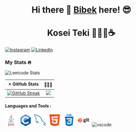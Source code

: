 # <h1 align = "center" padding-bottom = 10 >Hi there 👋 <a href = 'https://www.linkedin.com/in/pragadeesh-nehru-a26040257/' >Bibek</a> here! 😎</h1>
## <h1 align="center">Kosei Teki 🧑🏼‍💻☕</h1>

[![Instagram](https://img.shields.io/badge/Instagram-%23E1306C?style=flat&logo=instagram&logoColor=%23FFFFFF&labelColor=%23E1306C)](https://www.instagram.com/___bibekbarik___/)
[![LinkedIn](https://img.shields.io/badge/LinkedIn-%230077B5?style=flat&logo=instagram&logoColor=%23FFFFFF&labelColor=%230077B5)](https://www.linkedin.com/in/bibek-barik-099247259/)

### My Stats 🔥
![Leetcode Stats](https://leetcard.jacoblin.cool/Bibek_Barik?ext=activity)

:star: GitHub Stats         |  🧑🏼‍💻
:--------------------------:|:-------------------------: 
[![GitHub Streak](https://streak-stats.demolab.com/?user=BibekBarik18)](https://git.io/streak-stats) | ![](https://github-readme-stats.vercel.app/api/top-langs/?username=BibekBarik18&theme=vue-dark&hide_border=true&include_all_commits=true&count_private=true&layout=compact)

####  Languages and Tools :

<div>
  <img src="https://github.com/devicons/devicon/blob/master/icons/java/java-original-wordmark.svg" title="Java" alt="Java" width="40" height="40"/>&nbsp;
  <img src="https://github.com/devicons/devicon/blob/master/icons/c/c-original.svg" title="C" alt="C" width="40" height="40"/>&nbsp;
  <img src="https://github.com/devicons/devicon/blob/master/icons/mysql/mysql-original.svg" title="MySQL" alt="MySQL" width="40" height="40"/>&nbsp;
  <img src="https://github.com/devicons/devicon/blob/master/icons/html5/html5-original.svg" title="HTML5" alt="HTML" width="40" height="40"/>&nbsp;
  <img src="https://github.com/devicons/devicon/blob/master/icons/css3/css3-plain-wordmark.svg" title="CSS3" alt="CSS" width="40" height="40"/>&nbsp;
  <img src="https://github.com/devicons/devicon/blob/master/icons/git/git-original-wordmark.svg" title="Git" **alt="Git" width="40" height="40"/>&nbsp;
  <img src="https://cdn.jsdelivr.net/gh/devicons/devicon@latest/icons/vscode/vscode-original.svg" title="vscode" alt="vscode" width="40" height="40"/>&nbsp;
</div>
